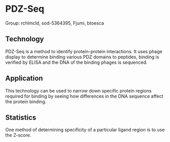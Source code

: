 # PDZ-Seq

Group: rchlmcld, sod-5364395, Fjumi, btoesca

## Technology
PDZ-Seq is a method to identify protein-protein interactions. It uses phage display to determine binding various PDZ domains to peptides, binding is verified by ELISA and the DNA of the binding phages is sequenced.

## Application
This technology can be used to narrow down specific protein regions required for binding by seeing how differences in the DNA sequence affect the protein binding.

## Statistics
One method of determining specificity of a particular ligand region is to use the Z-score.
